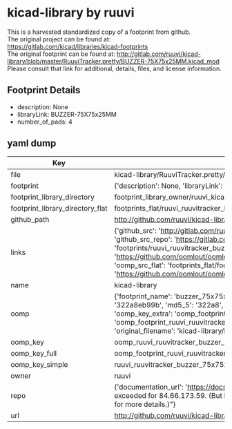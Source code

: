 # kicad-library by ruuvi  
This is a harvested standardized copy of a footprint from github.  
The original project can be found at:  
https://gitlab.com/kicad/libraries/kicad-footprints  
The original footprint can be found at:
http://gitlab.com/ruuvi/kicad-library/blob/master/RuuviTracker.pretty/BUZZER-75X75x25MM.kicad_mod
Please consult that link for additional, details, files, and license information.  
## Footprint Details
* description: None  
* libraryLink: BUZZER-75X75x25MM  
* number_of_pads: 4  
## yaml dump  
| Key | Value |  
| --- | --- |  
| file | kicad-library/RuuviTracker.pretty/BUZZER-75X75x25MM.kicad_mod |  
| footprint | {'description': None, 'libraryLink': 'BUZZER-75X75x25MM', 'number_of_pads': 4} |  
| footprint_library_directory | footprint_library_owner/ruuvi_kicad-library |  
| footprint_library_directory_flat | footprints_flat/ruuvi_ruuvitracker_buzzer_75x75x25mm/working |  
| github_path | http://github.com/ruuvi/kicad-library/blob/master/RuuviTracker.pretty/BUZZER-75X75x25MM.kicad_mod |  
| links | {'github_src': 'http://gitlab.com/ruuvi/kicad-library/blob/master/RuuviTracker.pretty/BUZZER-75X75x25MM.kicad_mod', 'github_src_repo': 'https://gitlab.com/kicad/libraries/kicad-footprints', 'oomp_bot': 'footprints/ruuvi_ruuvitracker_buzzer_75x75x25mm/working', 'oomp_bot_github': 'https://github.com/oomlout/oomlout_oomp_footprint_bot/tree/main/footprints/ruuvi_ruuvitracker_buzzer_75x75x25mm/working', 'oomp_src_flat': 'footprints_flat/footprints_flat/ruuvi_ruuvitracker_buzzer_75x75x25mm/working', 'oomp_src_flat_github': 'https://github.com/oomlout/oomlout_oomp_footprint_src/tree/main/footprints_flat/ruuvi_ruuvitracker_buzzer_75x75x25mm/working'} |  
| name | kicad-library |  
| oomp | {'footprint_name': 'buzzer_75x75x25mm', 'library_name': 'ruuvitracker', 'md5': '322a8eb99b7ccecee4339d3d45baaf49', 'md5_10': '322a8eb99b', 'md5_5': '322a8', 'md5_6': '322a8e', 'oomp_key': 'oomp_ruuvi_ruuvitracker_buzzer_75x75x25mm', 'oomp_key_extra': 'oomp_footprint_ruuvi_ruuvitracker_buzzer_75x75x25mm', 'oomp_key_full': 'oomp_footprint_ruuvi_ruuvitracker_buzzer_75x75x25mm_322a8e', 'oomp_key_simple': 'ruuvi_ruuvitracker_buzzer_75x75x25mm', 'original_filename': 'kicad-library/RuuviTracker.pretty/BUZZER-75X75x25MM.kicad_mod', 'owner_name': 'ruuvi'} |  
| oomp_key | oomp_ruuvi_ruuvitracker_buzzer_75x75x25mm |  
| oomp_key_full | oomp_footprint_ruuvi_ruuvitracker_buzzer_75x75x25mm |  
| oomp_key_simple | ruuvi_ruuvitracker_buzzer_75x75x25mm |  
| owner | ruuvi |  
| repo | {'documentation_url': 'https://docs.github.com/rest/overview/resources-in-the-rest-api#rate-limiting', 'message': "API rate limit exceeded for 84.66.173.59. (But here's the good news: Authenticated requests get a higher rate limit. Check out the documentation for more details.)"} |  
| url | http://github.com/ruuvi/kicad-library |  

